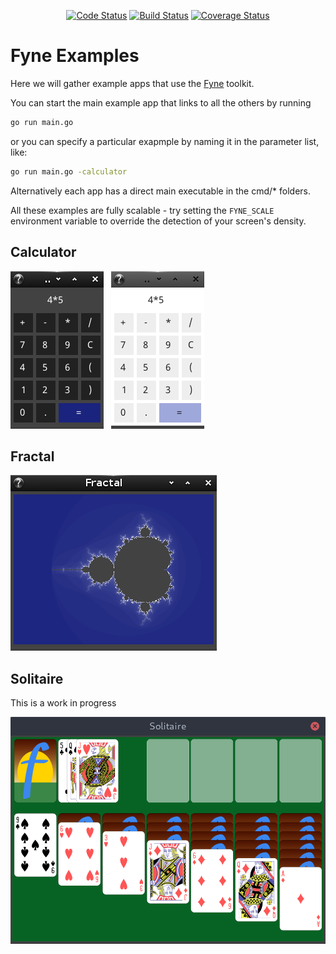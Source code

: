 <p align="center">
  <a href="https://goreportcard.com/report/github.com/fyne-io/examples"><img src="https://goreportcard.com/badge/github.com/fyne-io/examples" alt="Code Status" /></a>
  <a href="https://travis-ci.org/fyne-io/examples"><img src="https://travis-ci.org/fyne-io/examples.svg" alt="Build Status" /></a>
  <a href='https://coveralls.io/github/fyne-io/examples?branch=develop'><img src='https://coveralls.io/repos/github/fyne-io/examples/badge.svg?branch=develop' alt='Coverage Status' /></a>
</p>

# Fyne Examples

Here we will gather example apps that use the [Fyne](http://fyne.io) toolkit.

You can start the main example app that links to all the others by running

```bash 
go run main.go
```

or you can specify a particular exapmple by naming it in the parameter list, like:

```bash
go run main.go -calculator
```

Alternatively each app has a direct main executable in the cmd/* folders.

All these examples are fully scalable - try setting the `FYNE_SCALE`
environment variable to override the detection of your screen's density.

## Calculator

![](img/calc-linux-dark.png) &nbsp; ![](img/calc-linux-light.png)


## Fractal

![](img/fractal-dark.png)

## Solitaire

This is a work in progress

![](img/solitaire.png)


